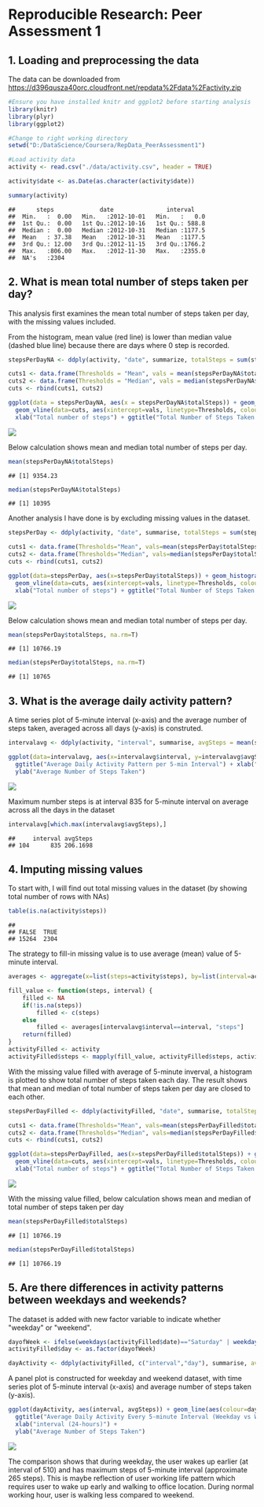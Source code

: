 # Reproducible Research: Peer Assessment 1



## 1. Loading and preprocessing the data


The data can be downloaded from https://d396qusza40orc.cloudfront.net/repdata%2Fdata%2Factivity.zip


```r
#Ensure you have installed knitr and ggplot2 before starting analysis
library(knitr)
library(plyr)
library(ggplot2)

#Change to right working directory
setwd("D:/DataScience/Coursera/RepData_PeerAssessment1")

#Load activity data
activity <- read.csv("./data/activity.csv", header = TRUE)

activity$date <- as.Date(as.character(activity$date))

summary(activity)
```

```
##      steps             date               interval     
##  Min.   :  0.00   Min.   :2012-10-01   Min.   :   0.0  
##  1st Qu.:  0.00   1st Qu.:2012-10-16   1st Qu.: 588.8  
##  Median :  0.00   Median :2012-10-31   Median :1177.5  
##  Mean   : 37.38   Mean   :2012-10-31   Mean   :1177.5  
##  3rd Qu.: 12.00   3rd Qu.:2012-11-15   3rd Qu.:1766.2  
##  Max.   :806.00   Max.   :2012-11-30   Max.   :2355.0  
##  NA's   :2304
```


## 2. What is mean total number of steps taken per day?
This analysis first examines the mean total number of steps taken per day, with the missing values included.


From the histogram, mean value (red line) is lower than median value (dashed blue line) because there are days where 0 step is recorded.


```r
stepsPerDayNA <- ddply(activity, "date", summarize, totalSteps = sum(steps, na.rm=T))

cuts1 <- data.frame(Thresholds = "Mean", vals = mean(stepsPerDayNA$totalSteps))
cuts2 <- data.frame(Thresholds = "Median", vals = median(stepsPerDayNA$totalSteps))
cuts <- rbind(cuts1, cuts2)

ggplot(data = stepsPerDayNA, aes(x = stepsPerDayNA$totalSteps)) + geom_histogram() + 
  geom_vline(data=cuts, aes(xintercept=vals, linetype=Thresholds, colour=Thresholds), show_guide = TRUE) +
  xlab("Total number of steps") + ggtitle("Total Number of Steps Taken Per Day (include missing values)")
```

![](PA1_template_files/figure-html/unnamed-chunk-1-1.png) 

Below calculation shows mean and median total number of steps per day.

```r
mean(stepsPerDayNA$totalSteps)
```

```
## [1] 9354.23
```

```r
median(stepsPerDayNA$totalSteps)
```

```
## [1] 10395
```

Another analysis I have done is by excluding missing values in the dataset.

```r
stepsPerDay <- ddply(activity, "date", summarise, totalSteps = sum(steps))

cuts1 <- data.frame(Thresholds="Mean", vals=mean(stepsPerDay$totalSteps, na.rm=T))
cuts2 <- data.frame(Thresholds="Median", vals=median(stepsPerDay$totalSteps, na.rm=T))
cuts <- rbind(cuts1, cuts2)

ggplot(data=stepsPerDay, aes(x=stepsPerDay$totalSteps)) + geom_histogram() +
  geom_vline(data=cuts, aes(xintercept=vals, linetype=Thresholds, colour=Thresholds), show_guide=TRUE) +
  xlab("Total number of steps") + ggtitle("Total Number of Steps Taken Per Day (exclude missing values)")
```

![](PA1_template_files/figure-html/unnamed-chunk-3-1.png) 

Below calculation shows mean and median total number of steps per day.

```r
mean(stepsPerDay$totalSteps, na.rm=T)
```

```
## [1] 10766.19
```

```r
median(stepsPerDay$totalSteps, na.rm=T)
```

```
## [1] 10765
```


## 3. What is the average daily activity pattern?


A time series plot of 5-minute interval (x-axis) and the average number of steps taken, averaged across all days (y-axis) is construted.


```r
intervalavg <- ddply(activity, "interval", summarise, avgSteps = mean(steps, na.rm=T))

ggplot(data=intervalavg, aes(x=intervalavg$interval, y=intervalavg$avgSteps)) + geom_line() +
  ggtitle("Average Daily Activity Pattern per 5-min Interval") + xlab("Interval (24-hours)") +
  ylab("Average Number of Steps Taken")
```

![](PA1_template_files/figure-html/unnamed-chunk-5-1.png) 


Maximum number steps is at interval 835 for 5-minute interval on average across all the days in the dataset

```r
intervalavg[which.max(intervalavg$avgSteps),]
```

```
##     interval avgSteps
## 104      835 206.1698
```

## 4. Imputing missing values


To start with, I will find out total missing values in the dataset (by showing total number of rows with NAs)

```r
table(is.na(activity$steps))
```

```
## 
## FALSE  TRUE 
## 15264  2304
```

The strategy to fill-in missing value is to use average (mean) value of 5-minute interval.

```r
averages <- aggregate(x=list(steps=activity$steps), by=list(interval=activity$interval), mean, na.rm=TRUE)

fill_value <- function(steps, interval) {
    filled <- NA
    if(!is.na(steps))
        filled <- c(steps)
    else
        filled <- averages[intervalavg$interval==interval, "steps"]
    return(filled)
}
activityFilled <- activity
activityFilled$steps <- mapply(fill_value, activityFilled$steps, activityFilled$interval)
```

With the missing value filled with average of 5-minute inverval, a histogram is plotted to show total number of steps taken each day.  The result shows that mean and median of total number of steps taken per day are closed to each other.

```r
stepsPerDayFilled <- ddply(activityFilled, "date", summarise, totalSteps=sum(steps))

cuts1 <- data.frame(Thresholds="Mean", vals=mean(stepsPerDayFilled$totalSteps))
cuts2 <- data.frame(Thresholds="Median", vals=median(stepsPerDayFilled$totalSteps))
cuts <- rbind(cuts1, cuts2)

ggplot(data=stepsPerDayFilled, aes(x=stepsPerDayFilled$totalSteps)) + geom_histogram() +
  geom_vline(data=cuts, aes(xintercept=vals, linetype=Thresholds, colour=Thresholds), show_guide=TRUE) +
  xlab("Total number of steps") + ggtitle("Total Number of Steps Taken Per Day (missing value filled)")
```

![](PA1_template_files/figure-html/unnamed-chunk-9-1.png) 

With the missing value filled, below calculation shows mean and median of total number of steps taken per day

```r
mean(stepsPerDayFilled$totalSteps)
```

```
## [1] 10766.19
```

```r
median(stepsPerDayFilled$totalSteps)
```

```
## [1] 10766.19
```


## 5. Are there differences in activity patterns between weekdays and weekends?


The dataset is added with new factor variable to indicate whether "weekday" or "weekend".

```r
dayofWeek <- ifelse(weekdays(activityFilled$date)=="Saturday" | weekdays(activityFilled$date)=="Sunday", "weekend", "weekday")
activityFilled$day <- as.factor(dayofWeek)

dayActivity <- ddply(activityFilled, c("interval","day"), summarise, avgSteps=mean(steps))
```

A panel plot is constructed for weekday and weekend dataset, with time series plot of 5-minute interval (x-axis) and average number of steps taken (y-axis).

```r
ggplot(dayActivity, aes(interval, avgSteps)) + geom_line(aes(colour=day)) + facet_grid(day ~ .) + 
  ggtitle("Average Daily Activity Every 5-minute Interval (Weekday vs Weekend)") +
  xlab("interval (24-hours)") +
  ylab("Average Number of Steps Taken")
```

![](PA1_template_files/figure-html/unnamed-chunk-12-1.png) 

The comparison shows that during weekday, the user wakes up earlier (at interval of 510) and has maximum steps of 5-minute interval (approximate 265 steps).  This is maybe reflection of user working life pattern which requires user to wake up early and walking to office location.  During normal working hour, user is walking less compared to weekend.


